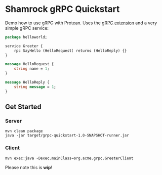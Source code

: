 # Shamrock gRPC Quickstart

Demo how to use gRPC with Protean. Uses the [gRPC extension](https://github.com/hpehl/shamrock-grpc-extension) and a very simple gRPC service:

```proto
package helloworld;

service Greeter {
    rpc SayHello (HelloRequest) returns (HelloReply) {}
}

message HelloRequest {
    string name = 1;
}

message HelloReply {
    string message = 1;
}
``` 

## Get Started

### Server

```
mvn clean package
java -jar target/grpc-quickstart-1.0-SNAPSHOT-runner.jar  
```

### Client

```
mvn exec:java -Dexec.mainClass=org.acme.grpc.GreeterClient
```

Please note this is **wip**!
